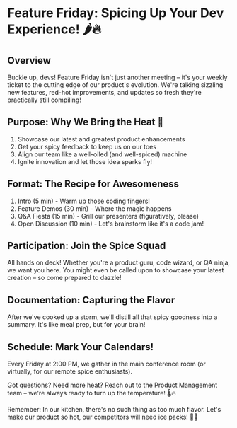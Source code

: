 # Feature Friday: Spicing Up Your Dev Experience! 🌶️🔥

## Overview

Buckle up, devs! Feature Friday isn't just another meeting – it's your weekly ticket to the cutting edge of our product's evolution. We're talking sizzling new features, red-hot improvements, and updates so fresh they're practically still compiling!

## Purpose: Why We Bring the Heat 🚀

1. Showcase our latest and greatest product enhancements
2. Get your spicy feedback to keep us on our toes
3. Align our team like a well-oiled (and well-spiced) machine
4. Ignite innovation and let those idea sparks fly!

## Format: The Recipe for Awesomeness

1. Intro (5 min) - Warm up those coding fingers!
2. Feature Demos (30 min) - Where the magic happens
3. Q&A Fiesta (15 min) - Grill our presenters (figuratively, please)
4. Open Discussion (10 min) - Let's brainstorm like it's a code jam!

## Participation: Join the Spice Squad

All hands on deck! Whether you're a product guru, code wizard, or QA ninja, we want you here. You might even be called upon to showcase your latest creation – so come prepared to dazzle!

## Documentation: Capturing the Flavor

After we've cooked up a storm, we'll distill all that spicy goodness into a summary. It's like meal prep, but for your brain!

## Schedule: Mark Your Calendars!

Every Friday at 2:00 PM, we gather in the main conference room (or virtually, for our remote spice enthusiasts).

Got questions? Need more heat? Reach out to the Product Management team – we're always ready to turn up the temperature! 🌡️🔥

Remember: In our kitchen, there's no such thing as too much flavor. Let's make our product so hot, our competitors will need ice packs! 🧊🔥
